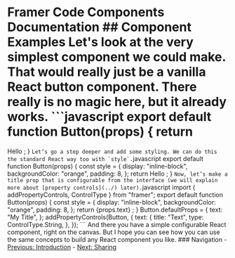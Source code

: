 # Framer Code Components Documentation ## Component Examples Let's look at the very simplest component we could make. That would really just be a vanilla React button component. There really is no magic here, but it already works. ```javascript export default function Button(props) { return 
Hello
; } ``` Let’s go a step deeper and add some styling. We can do this the standard React way too with `style`. ```javascript export default function Button(props) { const style = { display: "inline-block", backgroundColor: "orange", padding: 8, }; return 
Hello
; } ``` Now, let’s make a title prop that is configurable from the interface (we will explain more about [property controls](../) later). ```javascript import { addPropertyControls, ControlType } from "framer"; export default function Button(props) { const style = { display: "inline-block", backgroundColor: "orange", padding: 8, }; return 
{props.text}
; } Button.defaultProps = { text: "My Title", }; addPropertyControls(Button, { text: { title: "Text", type: ControlType.String, }, }); ``` And there you have a simple configurable React component, right on the canvas. But I hope you can see how you can use the same concepts to build any React component you like. ### Navigation - [Previous: Introduction](./components-introduction) - [Next: Sharing](./component-sharing)

